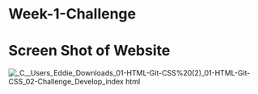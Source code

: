 # Week-1-Challenge

# Screen Shot of Website
![_C__Users_Eddie_Downloads_01-HTML-Git-CSS%20(2)_01-HTML-Git-CSS_02-Challenge_Develop_index html](https://github.com/Wxxlfe/Week-1-Challenge/assets/142287140/0d28ab0f-3275-48a6-a4e8-dc924ef2491b)

